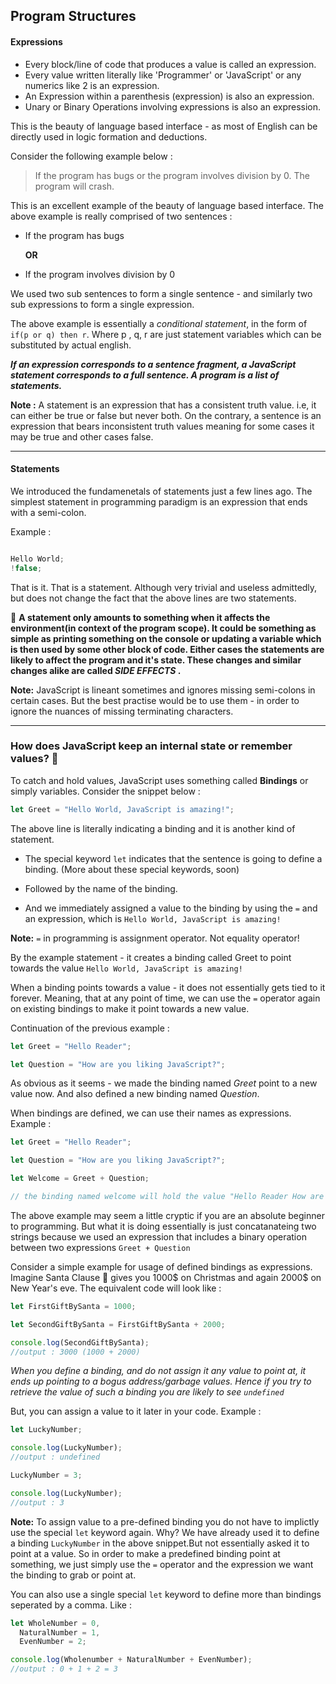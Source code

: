 ## Program Structures

#### Expressions

- Every block/line of code that produces a value is called an expression.
- Every value written literally like 'Programmer' or 'JavaScript' or any numerics like 2 is an expression.
- An Expression within a parenthesis (expression) is also an expression.
- Unary or Binary Operations involving expressions is also an expression.

This is the beauty of language based interface - as most of English can be directly used in logic formation and deductions.

Consider the following example below :

> If the program has bugs or the program involves division by 0. The program will crash.

This is an excellent example of the beauty of language based interface. The above example is really comprised of two sentences :

- If the program has bugs

  **OR**

- If the program involves division by 0

We used two sub sentences to form a single sentence - and similarly two sub expressions to form a single expression.

The above example is essentially a _conditional statement_, in the form of `if(p or q) then r`.
Where p , q, r are just statement variables which can be substituted by actual english.

**_If an expression corresponds to a sentence fragment, a JavaScript statement corresponds to a full sentence. A program is a list of statements._**

**Note :** A statement is an expression that has a consistent truth value. i.e, it can either be true or false but never both. On the contrary, a sentence is an expression that bears inconsistent truth values meaning for some cases it may be true and other cases false.

---

#### Statements

We introduced the fundamenetals of statements just a few lines ago.
The simplest statement in programming paradigm is an expression that ends with a semi-colon.

Example :

```js

Hello World;
!false;

```

That is it. That is a statement. Although very trivial and useless admittedly, but does not change the fact that the above lines are two statements.

🎯 **A statement only amounts to something when it affects the environment(in context of the program scope). It could be something as simple as printing something on the console or updating a variable which is then used by some other block of code. Either cases the statements are likely to affect the program and it's state. These changes and similar changes alike are called _SIDE EFFECTS_ .**

**Note:** JavaScript is lineant sometimes and ignores missing semi-colons in certain cases. But the best practise would be to use them - in order to ignore the nuances of missing terminating characters.

---

### How does JavaScript keep an internal state or remember values? 🤔

To catch and hold values, JavaScript uses something called **Bindings** or simply variables.
Consider the snippet below :

```js
let Greet = "Hello World, JavaScript is amazing!";
```

The above line is literally indicating a binding and it is another kind of statement.

- The special keyword `let` indicates that the sentence is going to define a binding.
  (More about these special keywords, soon)

- Followed by the name of the binding.

- And we immediately assigned a value to the binding by using the `=` and an expression, which is `Hello World, JavaScript is amazing!`

**Note:** `=` in programming is assignment operator. Not equality operator!

By the example statement - it creates a binding called Greet to point towards the value `Hello World, JavaScript is amazing!`

When a binding points towards a value - it does not essentially gets tied to it forever.
Meaning, that at any point of time, we can use the `=` operator again on existing bindings to make it point towards a new value.

Continuation of the previous example :

```js
let Greet = "Hello Reader";

let Question = "How are you liking JavaScript?";
```

As obvious as it seems - we made the binding named _Greet_ point to a new value now. And also defined a new binding named _Question_.

When bindings are defined, we can use their names as expressions. Example :

```js
let Greet = "Hello Reader";

let Question = "How are you liking JavaScript?";

let Welcome = Greet + Question;

// the binding named welcome will hold the value "Hello Reader How are you liking JavaScript?"
```

The above example may seem a little cryptic if you are an absolute beginner to programming. But what it is doing essentially is just concatanateing two strings because we used an expression that includes a binary operation between two expressions `Greet + Question`

Consider a simple example for usage of defined bindings as expressions.
Imagine Santa Clause 🎅 gives you 1000$ on Christmas and again 2000$ on New Year's eve.
The equivalent code will look like :

```js
let FirstGiftBySanta = 1000;

let SecondGiftBySanta = FirstGiftBySanta + 2000;

console.log(SecondGiftBySanta);
//output : 3000 (1000 + 2000)
```

_When you define a binding, and do not assign it any value to point at, it ends up pointing to a bogus address/garbage values. Hence if you try to retrieve the value of such a binding you are likely to see `undefined`_

But, you can assign a value to it later in your code. Example :

```js
let LuckyNumber;

console.log(LuckyNumber);
//output : undefined

LuckyNumber = 3;

console.log(LuckyNumber);
//output : 3
```

**Note:** To assign value to a pre-defined binding you do not have to implictly use the special `let` keyword again. Why? We have already used it to define a binding `LuckyNumber` in the above snippet.But not essentially asked it to point at a value. So in order to make a predefined binding point at something, we just simply use the `=` operator and the expression we want the binding to grab or point at.

You can also use a single special `let` keyword to define more than bindings seperated by a comma. Like :

```js
let WholeNumber = 0,
  NaturalNumber = 1,
  EvenNumber = 2;

console.log(Wholenumber + NaturalNumber + EvenNumber);
//output : 0 + 1 + 2 = 3
```
